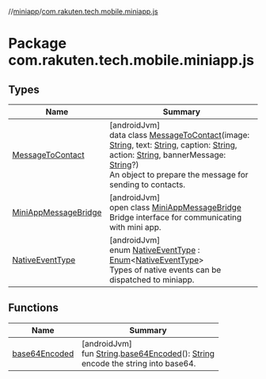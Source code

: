 //[miniapp](../../index.md)/[com.rakuten.tech.mobile.miniapp.js](index.md)

# Package com.rakuten.tech.mobile.miniapp.js

## Types

| Name | Summary |
|---|---|
| [MessageToContact](-message-to-contact/index.md) | [androidJvm]<br>data class [MessageToContact](-message-to-contact/index.md)(image: [String](https://kotlinlang.org/api/latest/jvm/stdlib/kotlin/-string/index.html), text: [String](https://kotlinlang.org/api/latest/jvm/stdlib/kotlin/-string/index.html), caption: [String](https://kotlinlang.org/api/latest/jvm/stdlib/kotlin/-string/index.html), action: [String](https://kotlinlang.org/api/latest/jvm/stdlib/kotlin/-string/index.html), bannerMessage: [String](https://kotlinlang.org/api/latest/jvm/stdlib/kotlin/-string/index.html)?)<br>An object to prepare the message for sending to contacts. |
| [MiniAppMessageBridge](-mini-app-message-bridge/index.md) | [androidJvm]<br>open class [MiniAppMessageBridge](-mini-app-message-bridge/index.md)<br>Bridge interface for communicating with mini app. |
| [NativeEventType](-native-event-type/index.md) | [androidJvm]<br>enum [NativeEventType](-native-event-type/index.md) : [Enum](https://kotlinlang.org/api/latest/jvm/stdlib/kotlin/-enum/index.html)&lt;[NativeEventType](-native-event-type/index.md)&gt; <br>Types of native events can be dispatched to miniapp. |

## Functions

| Name | Summary |
|---|---|
| [base64Encoded](base64-encoded.md) | [androidJvm]<br>fun [String](https://kotlinlang.org/api/latest/jvm/stdlib/kotlin/-string/index.html).[base64Encoded](base64-encoded.md)(): [String](https://kotlinlang.org/api/latest/jvm/stdlib/kotlin/-string/index.html)<br>encode the string into base64. |
